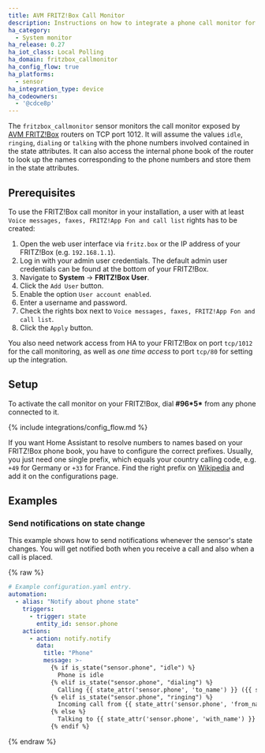 ```yaml
---
title: AVM FRITZ!Box Call Monitor
description: Instructions on how to integrate a phone call monitor for AVM FRITZ!Box routers into Home Assistant.
ha_category:
  - System monitor
ha_release: 0.27
ha_iot_class: Local Polling
ha_domain: fritzbox_callmonitor
ha_config_flow: true
ha_platforms:
  - sensor
ha_integration_type: device
ha_codeowners:
  - '@cdce8p'
---
```


The `fritzbox_callmonitor` sensor monitors the call monitor exposed by [AVM FRITZ!Box](https://avm.de/produkte/fritzbox/) routers on TCP port 1012. It will assume the values `idle`, `ringing`, `dialing` or `talking` with the phone numbers involved contained in the state attributes.
It can also access the internal phone book of the router to look up the names corresponding to the phone numbers and store them in the state attributes.

## Prerequisites

To use the FRITZ!Box call monitor in your installation, a user with at least `Voice messages, faxes, FRITZ!App Fon and call list` rights has to be created:

1.  Open the web user interface via `fritz.box` or the IP address of your FRITZ!Box (e.g. `192.168.1.1`).
2.  Log in with your admin user credentials. The default admin user credentials can be found at the bottom of your FRITZ!Box.
3.  Navigate to **System** -> **FRITZ!Box User**.
4.  Click the `Add User` button.
5.  Enable the option `User account enabled`.
6.  Enter a username and password.
7.  Check the rights box next to `Voice messages, faxes, FRITZ!App Fon and call list`.
8.  Click the `Apply` button.

You also need network access from HA to your FRITZ!Box on port `tcp/1012` for the call monitoring, as well as *one time access* to port `tcp/80` for setting up the integration.

## Setup

To activate the call monitor on your FRITZ!Box, dial **#96\*5\*** from any phone connected to it.

{% include integrations/config_flow.md %}

If you want Home Assistant to resolve numbers to names based on your FRITZ!Box phone book, you have to configure the correct prefixes. Usually, you just need one single prefix, which equals your country calling code, e.g. `+49` for Germany or `+33` for France. Find the right prefix on [Wikipedia](https://en.wikipedia.org/wiki/List_of_country_calling_codes) and add it on the configurations page.

## Examples

### Send notifications on state change

This example shows how to send notifications whenever the sensor's state changes. You will get notified both when you receive a call and also when a call is placed.

{% raw %}

```yaml
# Example configuration.yaml entry.
automation:
  - alias: "Notify about phone state"
    triggers:
      - trigger: state
        entity_id: sensor.phone
    actions:
      - action: notify.notify
        data:
          title: "Phone"
          message: >-
            {% if is_state("sensor.phone", "idle") %}
              Phone is idle
            {% elif is_state("sensor.phone", "dialing") %}
              Calling {{ state_attr('sensor.phone', 'to_name') }} ({{ state_attr('sensor.phone', 'to') }})
            {% elif is_state("sensor.phone", "ringing") %}
              Incoming call from {{ state_attr('sensor.phone', 'from_name') }} ({{ state_attr('sensor.phone', 'from') }})
            {% else %}
              Talking to {{ state_attr('sensor.phone', 'with_name') }} ({{ state_attr('sensor.phone', 'with') }})
            {% endif %}
```

{% endraw %}
